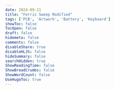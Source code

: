 ```yaml
---
date: 2024-09-21
title: "Ferris Sweep Modified"
tags: ['PCB', 'Artwork', 'Battery', 'Keyboard']
showToc: false
TocOpen: false
draft: false
hidemeta: false
comments: false
disableShare: true
disableHLJS: false
hideSummary: false
searchHidden: true
ShowReadingTime: false
ShowBreadCrumbs: false
ShowWordCount: false
UseHugoToc: true
---
```


